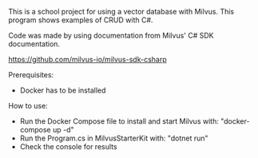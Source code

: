 This is a school project for using a vector database with Milvus.
This program shows examples of CRUD with C#.



Code was made by using documentation from Milvus' C# SDK documentation.

https://github.com/milvus-io/milvus-sdk-csharp


Prerequisites:
- Docker has to be installed

How to use:
- Run the Docker Compose file to install and start Milvus with: "docker-compose up -d"
- Run the Program.cs in MilvusStarterKit with: "dotnet run"
- Check the console for results

